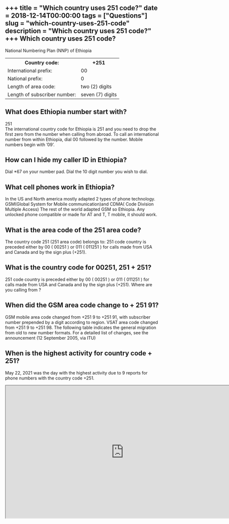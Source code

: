 +++
title = "Which country uses 251 code?"
date = 2018-12-14T00:00:00
tags = ["Questions"]
slug = "which-country-uses-251-code"
description = "Which country uses 251 code?"
+++
Which country uses 251 code?
----------------------------

National Numbering Plan (NNP) of Ethiopia

<table><tr><th>Country code:</th><th>+251</th></tr><tr><td>International prefix:</td><td>00</td></tr><tr><td>National prefix:</td><td>0</td></tr><tr><td>Length of area code:</td><td>two (2) digits</td></tr><tr><td>Length of subscriber number:</td><td>seven (7) digits</td></tr></table>

What does Ethiopia number start with?
-------------------------------------

251  
The international country code for Ethiopia is 251 and you need to drop the first zero from the number when calling from abroad. To call an international number from within Ethiopia, dial 00 followed by the number. Mobile numbers begin with ’09’.

How can I hide my caller ID in Ethiopia?
----------------------------------------

Dial \*67 on your number pad. Dial the 10 digit number you wish to dial.

What cell phones work in Ethiopia?
----------------------------------

In the US and North america mostly adapted 2 types of phone technology. GSM(Global System for Mobile communication)and CDMA( Code Division Multiple Access) The rest of the world adapted GSM so Ethiopia. Any unlocked phone compatible or made for AT and T, T mobile, it should work.

What is the area code of the 251 area code?
-------------------------------------------

The country code 251 (251 area code) belongs to: 251 code country is preceded either by 00 ( 00251 ) or 011 ( 011251 ) for calls made from USA and Canada and by the sign plus (+251).

What is the country code for 00251, 251 + 251?
----------------------------------------------

251 code country is preceded either by 00 ( 00251 ) or 011 ( 011251 ) for calls made from USA and Canada and by the sign plus (+251). Where are you calling from ?

When did the GSM area code change to + 251 91?
----------------------------------------------

GSM mobile area code changed from +251 9 to +251 91, with subscriber number prepended by a digit according to region. VSAT area code changed from +251 9 to +251 98. The following table indicates the general migration from old to new number formats. For a detailed list of changes, see the announcement (12 September 2005, via ITU)

When is the highest activity for country code + 251?
----------------------------------------------------

May 22, 2021 was the day with the highest activity due to 9 reports for phone numbers with the country code +251.

<iframe allow="accelerometer; autoplay; clipboard-write; encrypted-media; gyroscope; picture-in-picture" allowfullscreen="" class="__youtube_prefs__  epyt-is-override  no-lazyload" data-no-lazy="1" data-origheight="433" data-origwidth="770" data-skipgform_ajax_framebjll="" height="433" id="_ytid_76518" loading="lazy" src="https://www.youtube.com/embed/Ef8FpRkDtQE?enablejsapi=1&autoplay=0&cc_load_policy=0&cc_lang_pref=&iv_load_policy=1&loop=0&modestbranding=0&rel=1&fs=1&playsinline=0&autohide=2&theme=dark&color=red&controls=1&" title="YouTube player" width="770"></iframe>